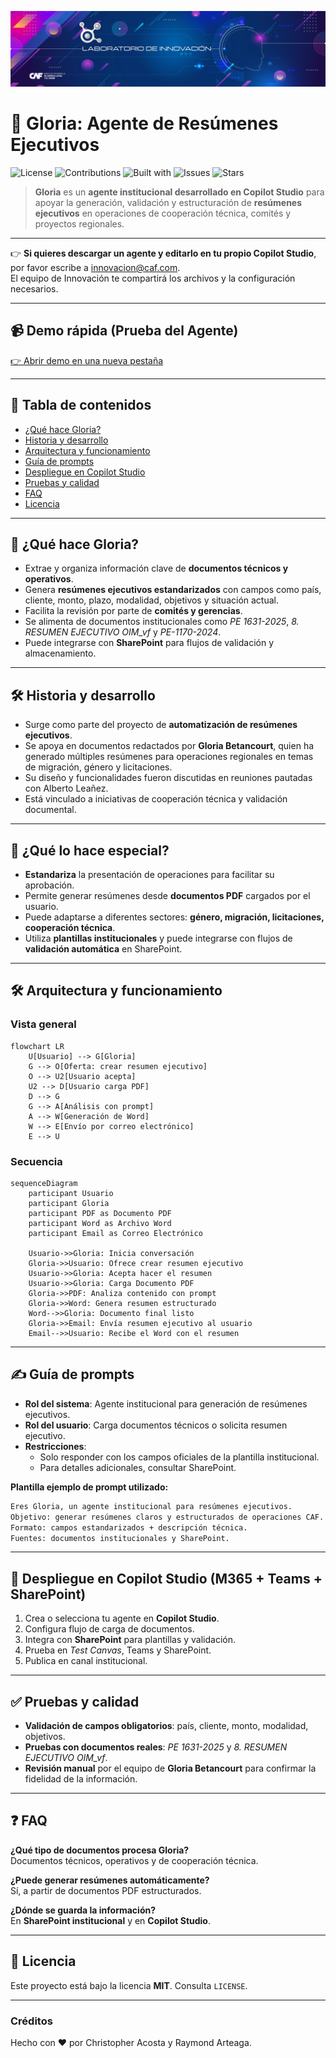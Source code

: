 <p align="center">
  <img src="./media/banner.webp" alt="Banner Laboratorio de Innovación"/>
</p>

# 🤖 Gloria: Agente de Resúmenes Ejecutivos

![License](https://img.shields.io/badge/license-MIT-informational)
![Contributions](https://img.shields.io/badge/contributions-welcome-success)
![Built with](https://img.shields.io/badge/built%20with-Microsoft%20Copilot%20Studio-0078D4)
![Issues](https://img.shields.io/github/issues/lab-innovacion-caf/Agentes)
![Stars](https://img.shields.io/github/stars/lab-innovacion-caf/Agentes)

> **Gloria** es un **agente institucional desarrollado en Copilot Studio** para apoyar la generación, validación y estructuración de **resúmenes ejecutivos** en operaciones de cooperación técnica, comités y proyectos regionales.

---

👉 **Si quieres descargar un agente y editarlo en tu propio Copilot Studio**, por favor escribe a [innovacion@caf.com](mailto:innovacion@caf.com).  
El equipo de Innovación te compartirá los archivos y la configuración necesarios.

---

## 📹 Demo rápida (Prueba del Agente)

<p><a href="https://teams.microsoft.com/l/app/f6405520-7907-4464-8f6e-9889e2fb7d8f?templateInstanceId=7e1845a7-b8e1-46e4-9cac-7e653f91ef5b&environment=Default-863e38af-aa47-45c7-a525-20465c654244" target="_blank" rel="noopener noreferrer">
👉 Abrir demo en una nueva pestaña
</a></p>

---


## 🧭 Tabla de contenidos

- [¿Qué hace Gloria?](#que-hace-gloria)
- [Historia y desarrollo](#historia-y-desarrollo)
- [Arquitectura y funcionamiento](#arquitectura-y-funcionamiento)
- [Guía de prompts](#guia-de-prompts)
- [Despliegue en Copilot Studio](#despliegue-en-copilot-studio-m365--teams--sharepoint)
- [Pruebas y calidad](#pruebas-y-calidad)
- [FAQ](#faq)
- [Licencia](#licencia)

---

## 🧩 ¿Qué hace Gloria?
<a id="que-hace-gloria"></a>

* Extrae y organiza información clave de **documentos técnicos y operativos**.  
* Genera **resúmenes ejecutivos estandarizados** con campos como país, cliente, monto, plazo, modalidad, objetivos y situación actual.  
* Facilita la revisión por parte de **comités y gerencias**.  
* Se alimenta de documentos institucionales como *PE 1631-2025*, *8. RESUMEN EJECUTIVO OIM_vf* y *PE-1170-2024*.  
* Puede integrarse con **SharePoint** para flujos de validación y almacenamiento.  

---

## 🛠️ Historia y desarrollo
<a id="historia-y-desarrollo"></a>

* Surge como parte del proyecto de **automatización de resúmenes ejecutivos**.  
* Se apoya en documentos redactados por **Gloria Betancourt**, quien ha generado múltiples resúmenes para operaciones regionales en temas de migración, género y licitaciones.  
* Su diseño y funcionalidades fueron discutidas en reuniones pautadas con Alberto Leañez.
* Está vinculado a iniciativas de cooperación técnica y validación documental.  

---

## 🧠 ¿Qué lo hace especial?

* **Estandariza** la presentación de operaciones para facilitar su aprobación.  
* Permite generar resúmenes desde **documentos PDF** cargados por el usuario.  
* Puede adaptarse a diferentes sectores: **género, migración, licitaciones, cooperación técnica**.  
* Utiliza **plantillas institucionales** y puede integrarse con flujos de **validación automática** en SharePoint.  

---

## 🛠️ Arquitectura y funcionamiento
<a id="arquitectura-y-funcionamiento"></a>

### Vista general

```mermaid
flowchart LR
    U[Usuario] --> G[Gloria]
    G --> O[Oferta: crear resumen ejecutivo]
    O --> U2[Usuario acepta]
    U2 --> D[Usuario carga PDF]
    D --> G
    G --> A[Análisis con prompt]
    A --> W[Generación de Word]
    W --> E[Envío por correo electrónico]
    E --> U
```

### Secuencia

```mermaid
sequenceDiagram
    participant Usuario
    participant Gloria
    participant PDF as Documento PDF
    participant Word as Archivo Word
    participant Email as Correo Electrónico

    Usuario->>Gloria: Inicia conversación
    Gloria->>Usuario: Ofrece crear resumen ejecutivo
    Usuario->>Gloria: Acepta hacer el resumen
    Usuario->>Gloria: Carga Documento PDF
    Gloria->>PDF: Analiza contenido con prompt
    Gloria->>Word: Genera resumen estructurado
    Word-->>Gloria: Documento final listo
    Gloria->>Email: Envía resumen ejecutivo al usuario
    Email-->>Usuario: Recibe el Word con el resumen
```

---

## ✍️ Guía de prompts
<a id="guia-de-prompts"></a>

* **Rol del sistema**: Agente institucional para generación de resúmenes ejecutivos.  
* **Rol del usuario**: Carga documentos técnicos o solicita resumen ejecutivo.  
* **Restricciones**:  
  * Solo responder con los campos oficiales de la plantilla institucional.  
  * Para detalles adicionales, consultar SharePoint.  

**Plantilla ejemplo de prompt utilizado:**

```md
Eres Gloria, un agente institucional para resúmenes ejecutivos.
Objetivo: generar resúmenes claros y estructurados de operaciones CAF.
Formato: campos estandarizados + descripción técnica.
Fuentes: documentos institucionales y SharePoint.
```

---

## 🚀 Despliegue en Copilot Studio (M365 + Teams + SharePoint)
<a id="despliegue-en-copilot-studio-m365--teams--sharepoint"></a>

1. Crea o selecciona tu agente en **Copilot Studio**.  
2. Configura flujo de carga de documentos.  
3. Integra con **SharePoint** para plantillas y validación.  
4. Prueba en *Test Canvas*, Teams y SharePoint.  
5. Publica en canal institucional.  

---

## ✅ Pruebas y calidad
<a id="pruebas-y-calidad"></a>

* **Validación de campos obligatorios**: país, cliente, monto, modalidad, objetivos.  
* **Pruebas con documentos reales**: *PE 1631-2025* y *8. RESUMEN EJECUTIVO OIM_vf*.  
* **Revisión manual** por el equipo de **Gloria Betancourt** para confirmar la fidelidad de la información.  

---

## ❓ FAQ
<a id="faq"></a>

**¿Qué tipo de documentos procesa Gloria?**  
Documentos técnicos, operativos y de cooperación técnica.  

**¿Puede generar resúmenes automáticamente?**  
Sí, a partir de documentos PDF estructurados.  

**¿Dónde se guarda la información?**  
En **SharePoint institucional** y en **Copilot Studio**.  

---

## 📄 Licencia
<a id="licencia"></a>

Este proyecto está bajo la licencia **MIT**. Consulta `LICENSE`.  

---

### Créditos

Hecho con ❤️ por Christopher Acosta y Raymond Arteaga.
